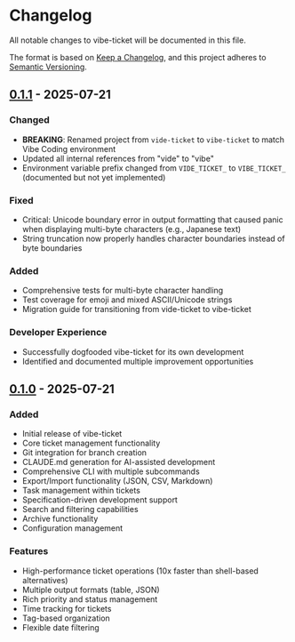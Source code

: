 # Changelog

All notable changes to vibe-ticket will be documented in this file.

The format is based on [Keep a Changelog](https://keepachangelog.com/en/1.0.0/),
and this project adheres to [Semantic Versioning](https://semver.org/spec/v2.0.0.html).

## [0.1.1] - 2025-07-21

### Changed
- **BREAKING**: Renamed project from `vide-ticket` to `vibe-ticket` to match Vibe Coding environment
- Updated all internal references from "vide" to "vibe"
- Environment variable prefix changed from `VIDE_TICKET_` to `VIBE_TICKET_` (documented but not yet implemented)

### Fixed
- Critical: Unicode boundary error in output formatting that caused panic when displaying multi-byte characters (e.g., Japanese text)
- String truncation now properly handles character boundaries instead of byte boundaries

### Added
- Comprehensive tests for multi-byte character handling
- Test coverage for emoji and mixed ASCII/Unicode strings
- Migration guide for transitioning from vide-ticket to vibe-ticket

### Developer Experience
- Successfully dogfooded vibe-ticket for its own development
- Identified and documented multiple improvement opportunities

## [0.1.0] - 2025-07-21

### Added
- Initial release of vibe-ticket
- Core ticket management functionality
- Git integration for branch creation
- CLAUDE.md generation for AI-assisted development
- Comprehensive CLI with multiple subcommands
- Export/Import functionality (JSON, CSV, Markdown)
- Task management within tickets
- Specification-driven development support
- Search and filtering capabilities
- Archive functionality
- Configuration management

### Features
- High-performance ticket operations (10x faster than shell-based alternatives)
- Multiple output formats (table, JSON)
- Rich priority and status management
- Time tracking for tickets
- Tag-based organization
- Flexible date filtering

[0.1.1]: https://github.com/nwiizo/vibe-ticket/compare/v0.1.0...v0.1.1
[0.1.0]: https://github.com/nwiizo/vibe-ticket/releases/tag/v0.1.0
